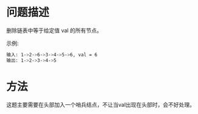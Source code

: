 # 问题描述

删除链表中等于给定值 val 的所有节点。

示例:

```bash
输入: 1->2->6->3->4->5->6, val = 6
输出: 1->2->3->4->5
```

# 方法

这题主要需要在头部加入一个哨兵结点，不让当val出现在头部时，会不好处理。